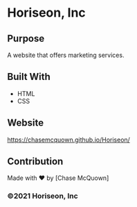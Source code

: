 # Horiseon, Inc

## Purpose

A website that offers marketing services.

## Built With

- HTML
- CSS

## Website

https://chasemcquown.github.io/Horiseon/

## Contribution

Made with ❤️ by [Chase McQuown]

### ©️2021 Horiseon, Inc
